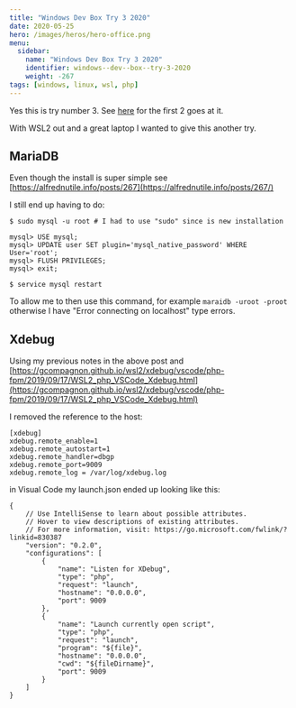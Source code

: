 ```yaml
---
title: "Windows Dev Box Try 3 2020"
date: 2020-05-25
hero: /images/heros/hero-office.png
menu:
  sidebar:
    name: "Windows Dev Box Try 3 2020"
    identifier: windows--dev--box--try-3-2020
    weight: -267
tags: [windows, linux, wsl, php]
---
```


Yes this is try number 3. See [here](https://alfrednutile.info/posts/247) for the first 2 goes at it.

With WSL2 out and a great laptop I wanted  to give this another try.

## MariaDB

Even though the install is super simple see [https://alfrednutile.info/posts/267](https://alfrednutile.info/posts/267/)

I still end up having to do:

```
$ sudo mysql -u root # I had to use "sudo" since is new installation

mysql> USE mysql;
mysql> UPDATE user SET plugin='mysql_native_password' WHERE User='root';
mysql> FLUSH PRIVILEGES;
mysql> exit;

$ service mysql restart
```
To allow me to then use this command, for example `maraidb -uroot -proot` otherwise I have "Error connecting on localhost" type errors.

## Xdebug
Using my previous notes in the above post and [https://gcompagnon.github.io/wsl2/xdebug/vscode/php-fpm/2019/09/17/WSL2_php_VSCode_Xdebug.html](https://gcompagnon.github.io/wsl2/xdebug/vscode/php-fpm/2019/09/17/WSL2_php_VSCode_Xdebug.html) 

I removed the reference to the host:

```
[xdebug]
xdebug.remote_enable=1
xdebug.remote_autostart=1
xdebug.remote_handler=dbgp
xdebug.remote_port=9009
xdebug.remote_log = /var/log/xdebug.log
```

in Visual Code my launch.json ended up looking like this:
```
{
    // Use IntelliSense to learn about possible attributes.
    // Hover to view descriptions of existing attributes.
    // For more information, visit: https://go.microsoft.com/fwlink/?linkid=830387
    "version": "0.2.0",
    "configurations": [
        {
            "name": "Listen for XDebug",
            "type": "php",
            "request": "launch",
            "hostname": "0.0.0.0", 
            "port": 9009
        },
        {
            "name": "Launch currently open script",
            "type": "php",
            "request": "launch",
            "program": "${file}",
            "hostname": "0.0.0.0", 
            "cwd": "${fileDirname}",
            "port": 9009
        }
    ]
}
```
